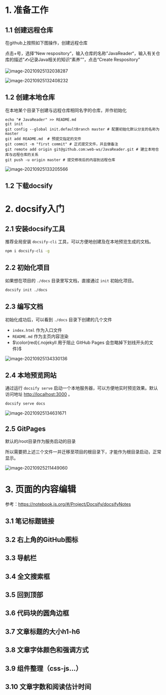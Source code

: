 # 1. 准备工作

## 1.1 创建远程仓库

在github上按照如下图操作，创建远程仓库

点击+号，选择“New respository“，输入仓库的名称”JavaReader“，输入有关仓库的描述“✍记录Java相关的知识“素养””，点击“Create Respository”

![image-20210925132038287](https://i.loli.net/2021/09/25/mYpLePK4EQOGUx6.png)

![image-20210925132408232](https://i.loli.net/2021/09/25/kCp2ODcVmibdJ73.png)

## 1.2 创建本地仓库

在本地某个目录下创建与远程仓库相同名字的仓库，并作初始化

```shell
echo "# JavaReader" >> README.md
git init
git config --global init.defaultBranch master # 配置初始化默认分支的名称为master
git add README.md  # 预提交指定的文件
git commit -m "first commit" # 正式提交文件，并且做备注
git remote add origin git@github.com:web-ws/JavaReader.git # 建立本地仓库与远程仓库的关系
git push -u origin master # 提交修改后的内容到远程仓库
```

![image-20210925133205566](https://i.loli.net/2021/09/25/AVtUqlKJhIyQvo3.png)

## 1.2 下载docsify

# 2. docsify入门

## 2.1 安装docsify工具

推荐全局安装 `docsify-cli` 工具，可以方便地创建及在本地预览生成的文档。

```bash
npm i docsify-cli -g
```

## 2.2 初始化项目

如果想在项目的 `./docs` 目录里写文档，直接通过 `init` 初始化项目。

```bash
docsify init ./docs
```

## 2.3 编写文档

初始化成功后，可以看到 `./docs` 目录下创建的几个文件

- `index.html` 作为入口文件
- `README.md` 作为主页内容渲染
- $\color{red}{.nojekyll 用于阻止 GitHub Pages 会忽略掉下划线开头的文件}$

![image-20210925134330136](https://i.loli.net/2021/09/25/Xzhtq3FQbjCagSf.png)

## 2.4 本地预览网站

通过运行 `docsify serve` 启动一个本地服务器，可以方便地实时预览效果。默认访问地址 [http://localhost:3000](http://localhost:3000/) 。

```bash
docsify serve docs
```

![image-20210925134631671](https://i.loli.net/2021/09/25/2DGyFKeSintWqjE.png)

## 2.5 GitPages

默认的/root目录作为服务启动的目录

所以需要把上述三个文件一并迁移至项目的根目录下，才能作为根目录启动，正常显示。

![image-20210925211449060](https://i.loli.net/2021/09/25/kZP5Msdp6gr4RvX.png)

# 3. 页面的内容编辑

参考：https://notebook.js.org/#/Project/Docsify/docsifyNotes

## 3.1 笔记标题链接

## 3.2 右上角的GitHub图标

## 3.3 导航栏

## 3.4 全文搜索框

## 3.5 回到顶部

## 3.6 代码块的圆角边框

## 3.7 文章标题的大小h1-h6

## 3.8 文章字体颜色和强调方式

## 3.9 组件整理（css-js...）

## 3.10 文章字数和阅读估计时间



